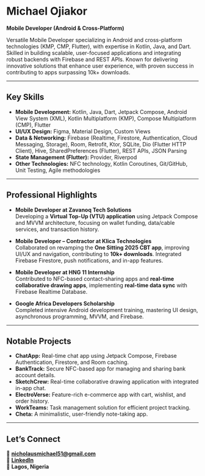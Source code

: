 # Michael Ojiakor  
**Mobile Developer (Android & Cross-Platform)**  

Versatile Mobile Developer specializing in Android and cross-platform technologies (KMP, CMP, Flutter), with expertise in Kotlin, Java, and Dart. Skilled in building scalable, user-focused applications and integrating robust backends with Firebase and REST APIs. Known for delivering innovative solutions that enhance user experience, with proven success in contributing to apps surpassing 10k+ downloads.

---

## **Key Skills**

- **Mobile Development:** Kotlin, Java, Dart, Jetpack Compose, Android View System (XML), Kotlin Multiplatform (KMP), Compose Multiplatform (CMP), Flutter  
- **UI/UX Design:** Figma, Material Design, Custom Views  
- **Data & Networking:** Firebase (Realtime, Firestore, Authentication, Cloud Messaging, Storage), Room, Retrofit, Ktor, SQLite, Dio (Flutter HTTP Client), Hive, SharedPreferences (Flutter), REST APIs, JSON Parsing  
- **State Management (Flutter):** Provider, Riverpod  
- **Other Technologies:** NFC technology, Kotlin Coroutines, Git/GitHub, Unit Testing, Agile methodologies  

---

## **Professional Highlights**

- **Mobile Developer at Zavanoq Tech Solutions**  
  Developing a **Virtual Top-Up (VTU) application** using Jetpack Compose and MVVM architecture, focusing on wallet funding, data/cable services, and transaction history.  

- **Mobile Developer – Contractor at Klica Technologies**  
  Collaborated on revamping the **One Sitting 2025 CBT app**, improving UI/UX and navigation, contributing to **10k+ downloads**. Integrated Firebase Firestore, push notifications, and in-app features.  

- **Mobile Developer at HNG 11 Internship**  
  Contributed to NFC-based contact-sharing apps and **real-time collaborative drawing apps**, implementing **real-time data sync** with Firebase Realtime Database.  

- **Google Africa Developers Scholarship**  
  Completed intensive Android development training, mastering UI design, asynchronous programming, MVVM, and Firebase.

---

## **Notable Projects**

- **ChatApp:** Real-time chat app using Jetpack Compose, Firebase Authentication, Firestore, and Room caching.   
- **BankTrack:** Secure NFC-based app for managing and sharing bank account details.  
- **SketchCrew:** Real-time collaborative drawing application with integrated in-app chat.  
- **ElectroVerse:** Feature-rich e-commerce app with cart, wishlist, and order history.  
- **WorkTeams:** Task management solution for efficient project tracking.  
- **Cheta:** A minimalistic, user-friendly note-taking app.  

---

## **Let’s Connect**

📧 **nicholausmichael51@gmail.com**  
🔗 [**LinkedIn**](http://www.linkedin.com/in/michael-ojiakor)  
📍 **Lagos, Nigeria**
